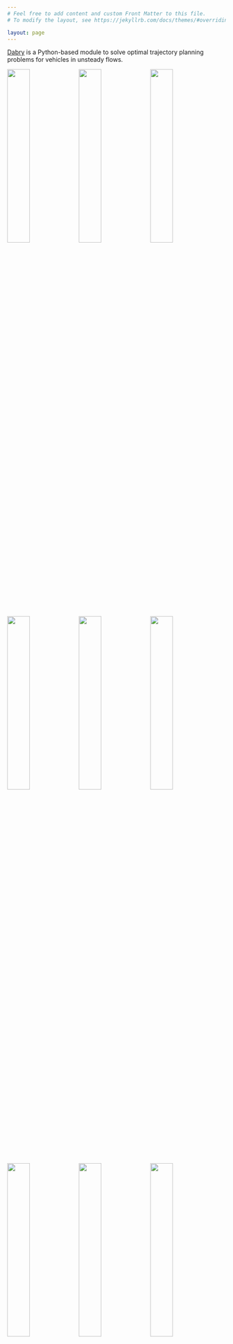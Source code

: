 ```yaml
---
# Feel free to add content and custom Front Matter to this file.
# To modify the layout, see https://jekyllrb.com/docs/themes/#overriding-theme-defaults

layout: page    
---
```


[Dabry](https://github.com/dabry-route/dabry) is a Python-based module to solve optimal trajectory planning problems
for vehicles in unsteady flows.

[<img src="assets/gifs/cropped/3vor.gif" style="width: 32%;">](examples#3vor)
[<img src="assets/gifs/cropped/linear.gif" style="width: 32%;">](examples#linear)
[<img src="assets/gifs/cropped/4vor.gif" style="width: 32%;">](examples#4vor)

[<img src="assets/gifs/cropped/movor.gif" style="width: 32%;">](examples#movor)
[<img src="assets/gifs/cropped/movors.gif" style="width: 32%;">](examples#movors)
[<img src="assets/gifs/cropped/sanjuan-dublin-ortho-tv.gif" style="width: 32%;">](examples#sanjuan-dublin-ortho-tv)

[<img src="assets/gifs/cropped/chertovskih2020.gif" style="width: 32%;">](examples#chertovskih2020)
[<img src="assets/gifs/cropped/band.gif" style="width: 32%;">](examples#band)
[<img src="assets/gifs/cropped/trap.gif" style="width: 32%;">](examples#trap)

[<img src="assets/gifs/cropped/big_rankine.gif" style="width: 32%;">](examples#big_rankine)
[<img src="assets/gifs/cropped/pointsym-techy2011.gif" style="width: 32%;">](examples#pointsym-techy2011)
[<img src="assets/gifs/cropped/lva.gif" style="width: 32%;">](examples#lva)
